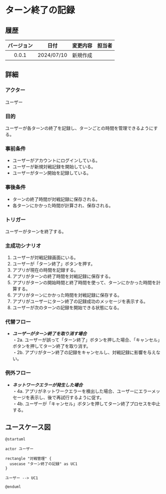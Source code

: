 # ターン終了の記録

## 履歴

| バージョン |    日付    | 変更内容 | 担当者 |
| :--------: | :--------: | :------- | :----: |
|   0.0.1    | 2024/07/10 | 新規作成 |        |

## 詳細

### アクター

ユーザー

### 目的

ユーザーが各ターンの終了を記録し、ターンごとの時間を管理できるようにする。

### 事前条件

- ユーザーがアカウントにログインしている。
- ユーザーが新規対戦記録を開始している。
- ユーザーがターン開始を記録している。

### 事後条件

- ターンの終了時間が対戦記録に保存される。
- 各ターンにかかった時間が計算され、保存される。

### トリガー

ユーザーがターンを終了する。

### 主成功シナリオ

1. ユーザーが対戦記録画面にいる。
2. ユーザーが「ターン終了」ボタンを押す。
3. アプリが現在の時間を記録する。
4. アプリがターンの終了時間を対戦記録に保存する。
5. アプリがターンの開始時間と終了時間を使って、ターンにかかった時間を計算する。
6. アプリがターンにかかった時間を対戦記録に保存する。
7. アプリがユーザーにターン終了の記録成功のメッセージを表示する。
8. ユーザーが次のターンの記録を開始できる状態になる。

### 代替フロー

- ***ユーザーがターン終了を取り消す場合***</br>
・2a. ユーザーが誤って「ターン終了」ボタンを押した場合、「キャンセル」ボタンを押してターン終了を取り消す。</br>
・2b. アプリがターン終了の記録をキャンセルし、対戦記録に影響を与えない。

### 例外フロー

- ***ネットワークエラーが発生した場合***</br>
・4a. アプリがネットワークエラーを検出した場合、ユーザーにエラーメッセージを表示し、後で再試行するように促す。</br>
・4b. ユーザーが「キャンセル」ボタンを押してターン終了プロセスを中止する。

## ユースケース図

```plantuml
@startuml

actor ユーザー

rectangle "対戦管理" {
  usecase "ターン終了の記録" as UC1
}

ユーザー --> UC1

@enduml
```
